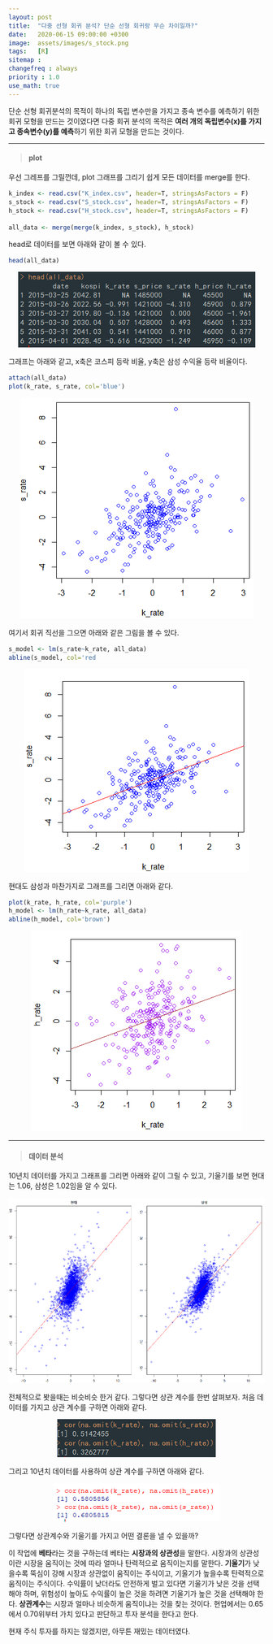 ```yaml
---
layout: post
title:  "다중 선형 회귀 분석? 단순 선형 회귀랑 무슨 차이일까?"
date:   2020-06-15 09:00:00 +0300
image:  assets/images/s_stock.png
tags:   [R]
sitemap :
changefreq : always
priority : 1.0
use_math: true
--- 
```



단순 선형 회귀분석의 목적이 하나의 독립 변수만을 가지고 종속 변수를 예측하기 위한 회귀 모형을 만드는 것이였다면 다중 회귀 분석의 목적은 **여러 개의 독립변수(x)를 가지고 종속변수(y)를 예측**하기 위한 회귀 모형을 만드는 것이다. 


---------


> #### plot

우선 그레프를 그릴껀데, plot 그래프를 그리기 쉽게 모든 데이터를 merge를 한다.

```r
k_index <- read.csv("K_index.csv", header=T, stringsAsFactors = F)
s_stock <- read.csv("S_stock.csv", header=T, stringsAsFactors = F)
h_stock <- read.csv("H_stock.csv", header=T, stringsAsFactors = F)

all_data <- merge(merge(k_index, s_stock), h_stock)
```

head로 데이터를 보면 아래와 같이 볼 수 있다.

```r
head(all_data)
```

<center><img src="../assets/images/all_data.png" ></center>


그래프는 아래와 같고, x축은 코스피 등락 비율, y축은 삼성 수익율 등락 비율이다.

```r
attach(all_data)
plot(k_rate, s_rate, col='blue')
```

<center><img src="../assets/images/s_stock2.png" ></center>

여기서 회귀 직선을 그으면 아래와 같은 그림을 볼 수 있다.

```r
s_model <- lm(s_rate~k_rate, all_data)
abline(s_model, col='red
```

<center><img src="../assets/images/s_stock3.png" ></center>

현대도 삼성과 마찬가지로 그래프를 그리면 아래와 같다.

```r
plot(k_rate, h_rate, col='purple')
h_model <- lm(h_rate~k_rate, all_data)
abline(h_model, col='brown')
```

<center><img src="../assets/images/h_stock.png" ></center>


---------


> #### 데이터 분석 

10년치 데이터를 가지고 그래프를 그리면 아래와 같이 그릴 수 있고, 기울기를 보면 현대는 1.06, 삼성은 1.02임을 알 수 있다. 

<center><img src="../assets/images/10Ydata.png"></center>

전체적으로 봣을때는 비슷비슷 한거 같다. 그렇다면 상관 계수를 한번 살펴보자. 처음 데이터를 가지고 상관 계수를 구하면 아래와 같다.

<center><img src="../assets/images/cor.png" ></center>

그리고 10년치 데이터를 사용하여 상관 계수를 구하면 아래와 같다.

<center><img src="../assets/images/cor2.png" ></center>


그렇다면 상관계수와 기울기를 가지고 어떤 결론을 낼 수 있을까? 


이 작업에 **베타**라는 것을 구하는데 베타는 **시장과의 상관성**을 말한다. 시장과의 상관성이란 시장을 움직이는 것에 따라 얼마나 탄력적으로 움직이는지를 말한다. **기울기**가 낮을수록 뚝심이 강해 시장과 상관없이 움직이는 주식이고, 기울기가 높을수록 탄력적으로 움직이는 주식이다. 수익률이 낮더라도 안전하게 벌고 있다면 기울기가 낮은 것을 선택해야 하며, 위험성이 높아도 수익률이 높은 것을 하려면 기울기가 높은 것을 선택해야 한다. **상관계수**는 시장과 얼마나 비슷하게 움직이냐는 것을 찾는 것이다. 현업에서는 0.65에서 0.70위부터 가치 있다고 판단하고 투자 분석을 한다고 한다. 


현재 주식 투자를 하지는 않겠지만, 아무튼 재밌는 데이터였다.



